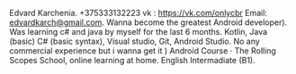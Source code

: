 Edvard Karchenia.
+375333132223 vk : https://vk.com/onlycbr Email: edvardkarch@gmail.com.
Wanna become the greatest Android developer).
Was learning c# and java by myself for the last 6 months.
Kotlin, Java (basic) C# (basic syntax), Visual studio, Git, Android Studio.
No any commercial experience but i wanna get it )
Android Course · The Rolling Scopes School, online learning at home.
English Intermadiate (B1). 
